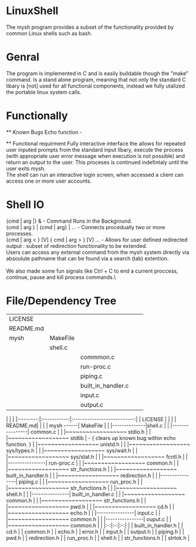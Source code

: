 # LinuxShell
The mysh program provides a subset of the functionality provided by common Linux shells such as bash.

# Genral
  The program is implemented in C and is easily buildable though the "make" command. Is a stand alone program, meaning that not only the standard C libary is [not] used for all functional components, instead we fully utalized the portable linux system calls. 

# Functionally
** Known Bugs
  Echo function - 
  
** Functional requirment
  Fully interactive interface the allows for repeated user inputed prompts from the standard input libary, execute the process (with appropriate user error message when execution is not possible) and return an output to the user. This proceses is continued indefintaly until the user exits mysh.\
  The shell can run an interactive login screen, when accessed a client can access one or more user accounts. 
  
# Shell IO
  {cmd | arg |} &  - Command Runs in the Background. \
  {cmd | arg } | {cmd | arg} | ... - Connects procedually two or more processes. \
  {cmd | arg < } [V] { cmd | arg > } [V] ... - Allows for user defined redirected output : subset of redirection functionality to be extended. \
  Users can access any external command from the mysh system directly via absoulute pathname that can be found via a search (tab) extention. \
  \
  We also made some fun signals like Ctrl + C to end a current proccess, continue, pause and kill process commands.\

# File/Dependency Tree
|   	|   	|   	|   	|   	|
|---	|---	|---	|---	|---	|
|   LICENSE 	|   	|   	|   	|   	|
|   README.md	|   	|   	|   	|   	|
|   mysh	| MakeFile	|   	|   	|   	|
|   	|  shell.c 	|   	|   	|   	|
|   	|   	|  commmon.c 	|   	|   	|
|   	|   	| run-proc.c 	|   	|   	|
|   	|   	|  piping.c 	|   	|   	|
|   	|   	|  built_in_handler.c 	|   	|   	|
|   	|   	|  input.c 	|   	|   	|
|   	|   	|  output.c 	|   	|   	|



| | |
|:--------:|:-----------:|:--------------------------:|
| LICENSE | | |
| README.md| | |
| mysh ------| MakeFile | |
|--------------|shell.c | |
|----------------| common.c | |
|~~~~~~~~~~~~~~~~~~ stdio.h | | 
|~~~~~~~~~~~~~~~~~~ stdlib  | - { clears up known bug within echo function. } |
|~~~~~~~~~~~~~~~~~~ unistd.h | |
|~~~~~~~~~~~~~~~~~~ sys/types.h | |
|~~~~~~~~~~~~~~~~~~ sys/wait.h | |
|~~~~~~~~~~~~~~~~~~ sys/stat.h | |
|~~~~~~~~~~~~~~~~~~ fcntl.h | |
|----------------| run-proc.c | |
|~~~~~~~~~~~~~~~~~~ common.h | |
|~~~~~~~~~~~~~~~~~~ str_functions.h | |
|~~~~~~~~~~~~~~~~~~ built_in_handler.h | |
|~~~~~~~~~~~~~~~~~~ redirection.h | |
|----------------| piping.c | |
|~~~~~~~~~~~~~~~~~~ run_proc.h | |
|~~~~~~~~~~~~~~~~~~ str_functions.h | |
|~~~~~~~~~~~~~~~~~~ shell.h | |
|----------------| built_in_handler.c | |
|~~~~~~~~~~~~~~~~~~ common.h | |
|~~~~~~~~~~~~~~~~~~ str_functions.h | |
|~~~~~~~~~~~~~~~~~~ pwd.h | |
|~~~~~~~~~~~~~~~~~~ cd.h | |
|~~~~~~~~~~~~~~~~~~ echo.h | |
|----------------| input.c | |
|~~~~~~~~~~~~~~~~~~ common.h | |
|----------------| ouput.c | |
|~~~~~~~~~~~~~~~~~~ common.h | |
|:-:|:-:|:-:|
|             | built_in_handler.h
|             | cd.h
|             | common.h
|             | echo.h
|             | error.h
|             | input.h
|             | output.h
|             | piping.h
|             | pwd.h
|             | redirection.h
|             | run_proc.h
|             | shell.h
|             | str_functions.h
|             | strtok.h
|
